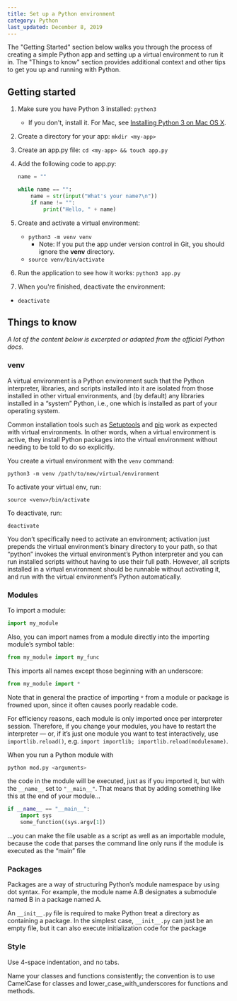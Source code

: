```yaml
---
title: Set up a Python environment
category: Python
last_updated: December 8, 2019
---
```


The "Getting Started" section below walks you through the process of creating a simple Python app and setting up a virtual environment to run it in. The "Things to know" section provides additional context and other tips to get you up and running with Python.

## Getting started ##

1. Make sure you have Python 3 installed: `python3`
    * If you don't, install it. For Mac, see [Installing Python 3 on Mac OS X](https://docs.python-guide.org/starting/install3/osx/).
1. Create a directory for your app: `mkdir <my-app>`
1. Create an app.py file: `cd <my-app> && touch app.py`
1. Add the following code to app.py:

   ```python
   name = ""

   while name == "":
       name = str(input("What's your name?\n"))
       if name != "":
           print("Hello, " + name)
   ```

1. Create and activate a virtual environment:
    * `python3 -m venv venv`
        * Note: If you put the app under version control in Git, you should ignore the **venv** directory.
    * `source venv/bin/activate`
1. Run the application to see how it works: `python3 app.py`
1. When you're finished, deactivate the environment:
  * `deactivate`

## Things to know ##

*A lot of the content below is excerpted or adapted from the official Python docs.*

### venv ###

A virtual environment is a Python environment such that the Python interpreter, libraries, and scripts installed into it are isolated from those installed in other virtual environments, and (by default) any libraries installed in a “system” Python, i.e., one which is installed as part of your operating system.

Common installation tools such as [Setuptools](https://setuptools.readthedocs.io/en/latest/) and [pip](https://pypi.org/project/pip/) work as expected with virtual environments. In other words, when a virtual environment is active, they install Python packages into the virtual environment without needing to be told to do so explicitly.

You create a virtual environment with the `venv` command:

```shell
python3 -m venv /path/to/new/virtual/environment
```

To activate your virtual env, run:

```shell
source <venv>/bin/activate
```

To deactivate, run:

```shell
deactivate
```

You don’t specifically need to activate an environment; activation just prepends the virtual environment’s binary directory to your path, so that “python” invokes the virtual environment’s Python interpreter and you can run installed scripts without having to use their full path. However, all scripts installed in a virtual environment should be runnable without activating it, and run with the virtual environment’s Python automatically.

### Modules ###

To import a module:

```python
import my_module
```

Also, you can import names from a module directly into the importing module’s symbol table:

```python
from my_module import my_func
```

This imports all names except those beginning with an underscore:

```python
from my_module import *
```

Note that in general the practice of importing `*` from a module or package is frowned upon, since it often causes poorly readable code.

For efficiency reasons, each module is only imported once per interpreter session. Therefore, if you change your modules, you have to restart the interpreter &mdash; or, if it’s just one module you want to test interactively, use `importlib.reload()`, e.g. `import importlib; importlib.reload(modulename)`.

When you run a Python module with

```python
python mod.py <arguments>
```

the code in the module will be executed, just as if you imported it, but with the `__name__` set to `"__main__"`. That means that by adding something like this at the end of your module...

```python
if __name__ == "__main__":
    import sys
    some_function((sys.argv[1])
```

...you can make the file usable as a script as well as an importable module, because the code that parses the command line only runs if the module is executed as the “main” file

### Packages ###

Packages are a way of structuring Python’s module namespace by using dot syntax. For example, the module name A.B designates a submodule named B in a package named A.

An `__init__.py` file is required to make Python treat a directory as containing a package. In the simplest case, `__init__.py` can just be an empty file, but it can also execute initialization code for the package

### Style ###

Use 4-space indentation, and no tabs.

Name your classes and functions consistently; the convention is to use CamelCase for classes and lower_case_with_underscores for functions and methods.